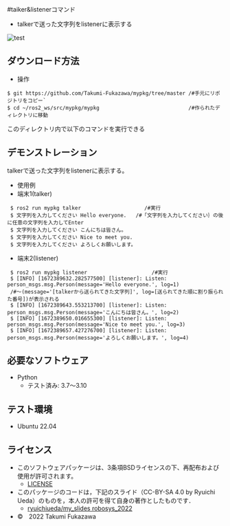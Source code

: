 #taiker&listenerコマンド
* talkerで送った文字列をlistenerに表示する

![test](https://github.com/Takumi-Fukazawa/mypkg/actions/workflows/test.yml/badge.svg)


## ダウンロード方法
*  操作
 ```
 $ git https://github.com/Takumi-Fukazawa/mypkg/tree/master /#手元にリポジトリをコピー`
 $ cd ~/ros2_ws/src/mypkg/mypkg                             /#作られたディレクトリに移動
````
このディレクトリ内で以下のコマンドを実行できる

## デモンストレーション
talkerで送った文字列をlistenerに表示する。
* 使用例
 * 端末1(talker)
```
 $ ros2 run mypkg talker             　　　　 /#実行
 $ 文字列を入力してください Hello everyone.   /#「文字列を入力してください｝の後に任意の文字列を入力してEnter
 $ 文字列を入力してください こんにちは皆さん。
 $ 文字列を入力してください Nice to meet you.
 $ 文字列を入力してください よろしくお願いします。

```
 * 端末2(listener)
```
 $ ros2 run mypkg listener                     /#実行
 $ [INFO] [1672389632.282577500] [listener]: Listen: person_msgs.msg.Person(message='Hello everyone.', log=1) 
 /#～(message='[talkerから送られてきた文字列]', log=[送られてきた順に割り振られた番号])が表示される
 $ [INFO] [1672389643.553213700] [listener]: Listen: person_msgs.msg.Person(message='こんにちは皆さん。', log=2)
 $ [INFO] [1672389650.016655300] [listener]: Listen: person_msgs.msg.Person(message='Nice to meet you.', log=3)
 $ [INFO] [1672389657.427276700] [listener]: Listen: person_msgs.msg.Person(message='よろしくお願いします。', log=4)

```
## 必要なソフトウェア
* Python
  * テスト済み: 3.7〜3.10

## テスト環境
* Ubuntu 22.04

## ライセンス
* このソフトウェアパッケージは、3条項BSDライセンスの下、再配布および使用が許可されます。
  * [LICENSE](https://github.com/Takumi-Fukazawa/mypkg/main/LICENSE)
* このパッケージのコードは，下記のスライド（CC-BY-SA 4.0 by Ryuichi Ueda）のものを，本人の許可を得て自身の著作としたものです．
  * [ryuichiueda/my_slides robosys_2022](https://github.com/ryuichiueda/my_slides/tree/master/robosys_2022)
* ©　2022 Takumi Fukazawa

